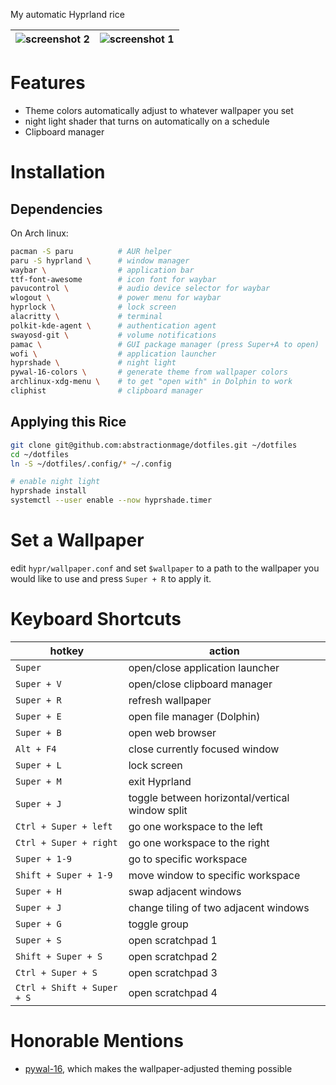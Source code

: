 My automatic Hyprland rice

| ![screenshot 2](previews/forest-house.png) | ![screenshot 1](previews/rwby-screenshot.png) | 
| --- | --- |

# Features
- Theme colors automatically adjust to whatever wallpaper you set
- night light shader that turns on automatically on a schedule
- Clipboard manager

# Installation
## Dependencies
On Arch linux:
```bash
pacman -S paru          # AUR helper
paru -S hyprland \      # window manager
waybar \                # application bar
ttf-font-awesome        # icon font for waybar
pavucontrol \           # audio device selector for waybar
wlogout \               # power menu for waybar
hyprlock \              # lock screen
alacritty \             # terminal
polkit-kde-agent \      # authentication agent
swayosd-git \           # volume notifications
pamac \                 # GUI package manager (press Super+A to open) 
wofi \                  # application launcher
hyprshade \             # night light 
pywal-16-colors \       # generate theme from wallpaper colors
archlinux-xdg-menu \    # to get "open with" in Dolphin to work
cliphist                # clipboard manager
```

## Applying this Rice
```bash
git clone git@github.com:abstractionmage/dotfiles.git ~/dotfiles
cd ~/dotfiles
ln -S ~/dotfiles/.config/* ~/.config

# enable night light
hyprshade install
systemctl --user enable --now hyprshade.timer
```

# Set a Wallpaper
edit `hypr/wallpaper.conf` and set `$wallpaper` to a path to the wallpaper you would like to use and press `Super + R` to apply it.

# Keyboard Shortcuts
| hotkey                        | action |
| ----------------------------- | ------ |
| `Super`                       | open/close application launcher |
| `Super + V`                   | open/close clipboard manager |
| `Super + R`                   | refresh wallpaper |
| `Super + E`                   | open file manager (Dolphin) |
| `Super + B`                   | open web browser |
| `Alt + F4`                    | close currently focused window |
| `Super + L`                     | lock screen |
| `Super + M`                     | exit Hyprland |
| `Super + J`                   | toggle between horizontal/vertical window split |
| `Ctrl + Super + left`         | go one workspace to the left |
| `Ctrl + Super + right`        | go one workspace to the right |
| `Super + 1-9`                 | go to specific workspace |
| `Shift + Super + 1-9`         | move window to specific workspace |
| `Super + H`                   | swap adjacent windows |
| `Super + J`                   | change tiling of two adjacent windows |
| `Super + G`                   | toggle group |
| `Super + S`                   | open scratchpad 1 |
| `Shift + Super + S`           | open scratchpad 2 |
| `Ctrl + Super + S`            | open scratchpad 3 |
| `Ctrl + Shift + Super + S`    | open scratchpad 4 |


# Honorable Mentions
- [pywal-16](https://github.com/eylles/pywal16), which makes the wallpaper-adjusted theming possible